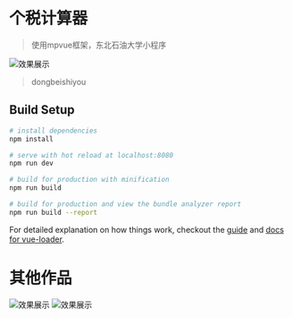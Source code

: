 # 个税计算器

> 使用mpvue框架，东北石油大学小程序

![效果展示](https://github.com/xuleileo/mpvue-calc/blob/master/static/assets/dongbeishiyou.jpg)

> dongbeishiyou

## Build Setup

``` bash
# install dependencies
npm install

# serve with hot reload at localhost:8080
npm run dev

# build for production with minification
npm run build

# build for production and view the bundle analyzer report
npm run build --report
```

For detailed explanation on how things work, checkout the [guide](http://vuejs-templates.github.io/webpack/) and [docs for vue-loader](http://vuejs.github.io/vue-loader).

# 其他作品

![效果展示](https://github.com/xuleileo/mpvue-calc/blob/master/static/assets/qrcode_calc.jpg)
![效果展示](https://github.com/xuleileo/mpvue-calc/blob/master/static/assets/xihongshishoufu.jpg)